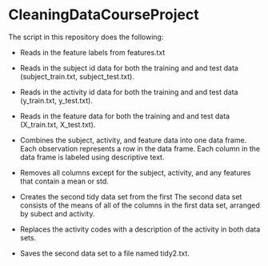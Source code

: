 CleaningDataCourseProject
=========================

The script in this repository does the following:

* Reads in the feature labels from features.txt

* Reads in the subject id data for both the training and 
and test data (subject_train.txt, subject_test.txt).

* Reads in the activity id data for both the training and 
and test data (y_train.txt, y_test.txt).

* Reads in the feature data for both the training and 
and test data (X_train.txt, X_test.txt).

* Combines the subject, activity, and feature data
into one data frame.  Each observation represents
a row in the data frame.  Each column in the data
frame is labeled using descriptive text.

* Removes all columns except for the subject, activity,
and any features that contain a mean or std.

* Creates the second tidy data set from the first  The
second data set consists of the means of all of the columns
in the first data set, arranged by subect and activity.

* Replaces the activity codes with a description of the 
activity in both data sets.

* Saves the second data set to a file named tidy2.txt.


